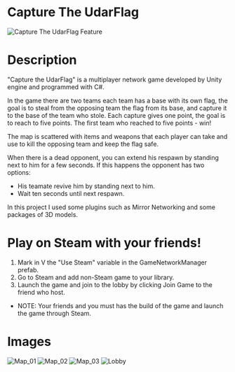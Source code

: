 # Capture The UdarFlag
![Capture The UdarFlag Feature](https://user-images.githubusercontent.com/76158235/119045163-c46a6380-b9c3-11eb-83e0-db3baabef6b7.jpg)

# Description

"Capture the UdarFlag" is a multiplayer network game developed by Unity engine and programmed with C#.

In the game there are two teams each team has a base with its own flag, the goal is to steal from the opposing team the flag from its base, and capture it to the base of the team who stole.
Each capture gives one point, the goal is to reach to five points.
The first team who reached to five points - win!

The map is scattered with items and weapons that each player can take and use to kill the opposing team and keep the flag safe.

When there is a dead opponent, you can extend his respawn by standing next to him for a few seconds.
If this happens the opponent has two options:
* His teamate revive him by standing next to him.
* Wait ten seconds until next respawn.

In this project I used some plugins such as Mirror Networking and some packages of 3D models.

# Play on Steam with your friends!

 1. Mark in V the "Use Steam" variable in the GameNetworkManager prefab.
 2. Go to Steam and add non-Steam game to your library.
 3. Launch the game and join to the lobby by clicking Join Game to the friend who host.

* NOTE: Your friends and you must has the build of the game and launch the game through Steam.
# Images
![Map_01](https://user-images.githubusercontent.com/76158235/119138730-dd6a2780-ba4a-11eb-9b51-f3b8762d2f00.jpg)
![Map_02](https://user-images.githubusercontent.com/76158235/119138733-de9b5480-ba4a-11eb-916a-42bf0f2c4e93.jpg)
![Map_03](https://user-images.githubusercontent.com/76158235/119138734-dfcc8180-ba4a-11eb-8a3e-d32035f2f9ac.jpg)
![Lobby](https://user-images.githubusercontent.com/76158235/119138721-da6f3700-ba4a-11eb-9147-58f93d0c8177.jpg)
